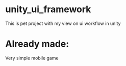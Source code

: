 # unity_ui_framework
This is pet project with my view on ui workflow in unity
# Already made:
Very simple mobile game
